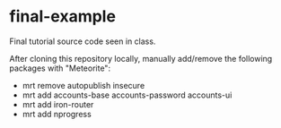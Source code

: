 final-example
=============

Final tutorial source code seen in class.

After cloning this repository locally, manually add/remove the following packages with "Meteorite":
- mrt remove autopublish insecure
- mrt add accounts-base accounts-password accounts-ui
- mrt add iron-router
- mrt add nprogress


